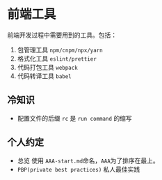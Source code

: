 # 前端工具

前端开发过程中需要用到的工具。包括：
1. 包管理工具 `npm/cnpm/npx/yarn`
2. 格式化工具 `eslint/prettier`
3. 代码打包工具 `webpack`
4. 代码转译工具 `babel`

## 冷知识
* 配置文件的后缀 `rc` 是 `run command` 的缩写

## 个人约定
* 总览 使用 `AAA-start.md`命名，`AAA`为了排序在最上。
* `PBP(private best practices)` 私人最佳实践
